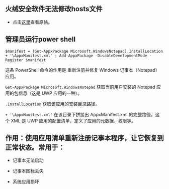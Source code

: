 ##  火绒安全软件无法修改hosts文件


- 点击<a href="https://bbs.huorong.cn/forum.php?mod=viewthread&action=printable&tid=141158">这里</a>查看原帖。

## 管理员运行power shell

```
$manifest = (Get-AppxPackage Microsoft.WindowsNotepad).InstallLocation + '\AppxManifest.xml' ; Add-AppxPackage -DisableDevelopmentMode -Register $manifest
```

这条 PowerShell 命令的作用是 重新注册并修复 Windows 记事本（Notepad）应用。

`Get-AppxPackage Microsoft.WindowsNotepad`
获取当前用户安装的 Notepad 应用的包信息（这是 UWP 应用的一种）。

`.InstallLocation`
获取该应用的安装目录路径。

`+ '\AppxManifest.xml'`
在该目录下拼接出 AppxManifest.xml 的完整路径。这个 XML 是 UWP 应用的配置清单，定义了应用的元数据、权限等。


## 作用：使用应用清单重新注册记事本程序，让它恢复到正常状态。常用于：

- 记事本无法启动

- 记事本图标丢失

- 系统应用损坏

